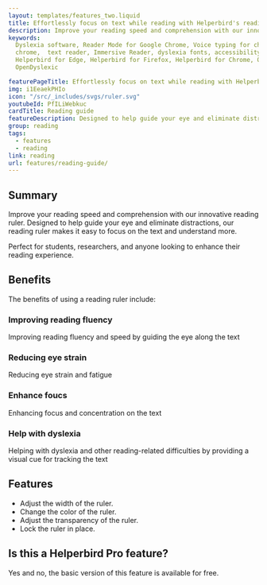 ```yaml
---
layout: templates/features_two.liquid
title: Effortlessly focus on text while reading with Helperbird's reading guide
description: Improve your reading speed and comprehension with our innovative reading ruler. Designed to help guide your eye and eliminate distractions, our reading ruler makes it easy to focus on the text and understand more.
keywords:
  Dyslexia software, Reader Mode for Google Chrome, Voice typing for chrome, Text to speech for
  chrome,  text reader, Immersive Reader, dyslexia fonts, accessibility software, dyslexia software,
  Helperbird for Edge, Helperbird for Firefox, Helperbird for Chrome, Opendyslexic for Chrome,
  OpenDyslexic

featurePageTitle: Effortlessly focus on text while reading with Helperbird's reading guide
img: i1EeaekPHIo
icon: "/src/_includes/svgs/ruler.svg"
youtubeId: PfILiWebkuc
cardTitle: Reading guide
featureDescription: Designed to help guide your eye and eliminate distractions, our reading ruler makes it easy to focus on the text and understand more.
group: reading
tags: 
  - features
  - reading
link: reading
url: features/reading-guide/
---
```


## Summary

Improve your reading speed and comprehension with our innovative reading ruler. 
Designed to help guide your eye and eliminate distractions, our reading ruler makes it easy to focus on the text and understand more. 

Perfect for students, researchers, and anyone looking to enhance their reading experience.

## Benefits

The benefits of using a reading ruler include:

### Improving reading fluency
Improving reading fluency and speed by guiding the eye along the text

### Reducing eye strain
Reducing eye strain and fatigue

### Enhance foucs
Enhancing focus and concentration on the text

### Help with dyslexia
Helping with dyslexia and other reading-related difficulties by providing a visual cue for tracking the text


## Features

- Adjust the width of the ruler.
- Change the color of the ruler.
- Adjust the transparency of the ruler.
- Lock the ruler in place.


## Is this a Helperbird Pro feature?
Yes and no, the basic version of this feature is available for free.


